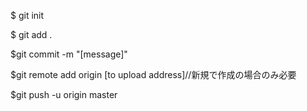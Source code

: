 <move to file directory>

$ git init

$ git add .

$git commit -m "[message]"

$git remote add origin [to upload address]//新規で作成の場合のみ必要

$git push -u origin master
